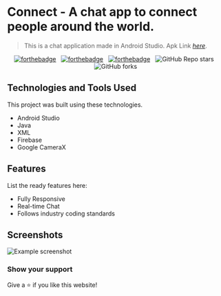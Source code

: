 # Connect - A chat app to connect people around the world.
> This is a chat application made in Android Studio.
> Apk Link [_here_](https://board-a611d.web.app/). <!-- If you have the project hosted somewhere, include the link here. -->

<center>

[![forthebadge](https://forthebadge.com/images/badges/built-with-love.svg)](https://forthebadge.com) &nbsp;
[![forthebadge](https://forthebadge.com/images/badges/made-with-java.svg)](https://forthebadge.com) &nbsp;
[![forthebadge](https://forthebadge.com/images/badges/open-source.svg)](https://forthebadge.com) &nbsp;
![GitHub Repo stars](https://img.shields.io/github/stars/shayanbagchi/shayanb?color=red&logo=github&style=for-the-badge) &nbsp;
![GitHub forks](https://img.shields.io/github/forks/shayanbagchi/shayanb?color=red&logo=github&style=for-the-badge)

</center>

<!-- ## General Information
- Provide general information about your project here.
- What problem does it (intend to) solve?
- What is the purpose of your project?
- Why did you undertake it?
 You don't have to answer all the questions - just the ones relevant to your project. -->


## Technologies and Tools Used
This project was built using these technologies.

- Android Studio
- Java
- XML
- Firebase
- Google CameraX


## Features
List the ready features here:
- Fully Responsive
- Real-time Chat
- Follows industry coding standards


## Screenshots
![Example screenshot](./img/screenshot.png)
<!-- If you have screenshots you'd like to share, include them here. -->

### Show your support

Give a ⭐ if you like this website!


<!-- Optional -->
<!-- ## License -->
<!-- This project is open source and available under the [... License](). -->

<!-- You don't have to include all sections - just the one's relevant to your project -->
